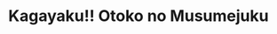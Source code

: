 --- 
title: "Kagayaku!! Otoko no Musumejuku"
publishdate: "2019-6-18T16:48:46+02:00"
src: "https://365manga.net/manga/kagayaku-otoko-no-musumejuku"
image: "https://data.365manga.net/images/thumbnails/16016-kagayaku-otoko-no-musumejuku.jpg"
description: "In an effort to gain an apprenticeship with his favorite author, the author imposes a set of various guidelines and conditions for his apprentice to follow which involve cross dressing and embracing the life style."
---